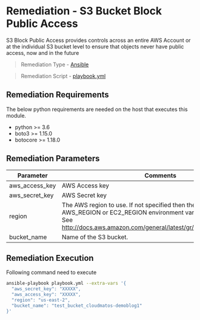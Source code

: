 # Remediation - S3 Bucket Block Public Access
S3 Block Public Access provides controls across an entire AWS Account or at the individual S3 bucket level to ensure that objects never have public access, now and in the future

> Remediation Type   - [Ansible](https://www.ansible.com/)

> Remediation Script - [playbook.yml](playbook.yml)

## Remediation Requirements
The below python requirements are needed on the host that executes this module.

- python >= 3.6
- boto3 >= 1.15.0
- botocore >= 1.18.0

## Remediation Parameters

| Parameter | Comments |
| ------ | ------ |
| aws_access_key | AWS Access key |
| aws_secret_key | AWS Secret key |
| region | The AWS region to use. If not specified then the value of the AWS_REGION or EC2_REGION environment variable, if any, is used. See http://docs.aws.amazon.com/general/latest/gr/rande.html#ec2_region |
| bucket_name | Name of the S3 bucket. |


## Remediation Execution
Following command need to execute
```sh
ansible-playbook playbook.yml --extra-vars '{
  "aws_secret_key": "XXXXX",
  "aws_access_key": "XXXXX",
  "region": "us-east-2",
  "bucket_name": "test_bucket_cloudmatos-demoblog1"
}'
```